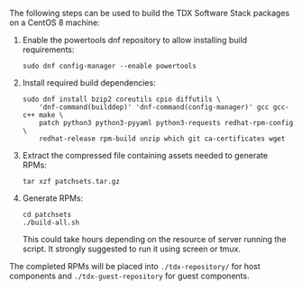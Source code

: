 The following steps can be used to build the TDX Software Stack packages on a
CentOS 8 machine:

1. Enable the powertools dnf repository to allow installing build requirements:

    ```
    sudo dnf config-manager --enable powertools
    ```

2. Install required build dependencies:

    ```
    sudo dnf install bzip2 coreutils cpio diffutils \
        'dnf-command(builddep)' 'dnf-command(config-manager)' gcc gcc-c++ make \
        patch python3 python3-pyyaml python3-requests redhat-rpm-config \
        redhat-release rpm-build unzip which git ca-certificates wget
    ```

3. Extract the compressed file containing assets needed to generate RPMs:

    ```
    tar xzf patchsets.tar.gz
    ```

4. Generate RPMs:

    ```
    cd patchsets
    ./build-all.sh
    ```

    This could take hours depending on the resource of server running the script.
    It strongly suggested to run it using screen or tmux.

The completed RPMs will be placed into `./tdx-repository/` for host components
and `./tdx-guest-repository` for guest components.
